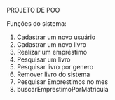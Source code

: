 PROJETO DE POO

Funções do sistema: 

1. Cadastrar um novo usuário
2. Cadastrar um novo livro
3. Realizar um empréstimo
4. Pesquisar um livro
5. Pesquisar livro por genero
6. Remover livro do sistema
7. Pesquisar Emprestimos no mes
8. buscarEmprestimoPorMatricula